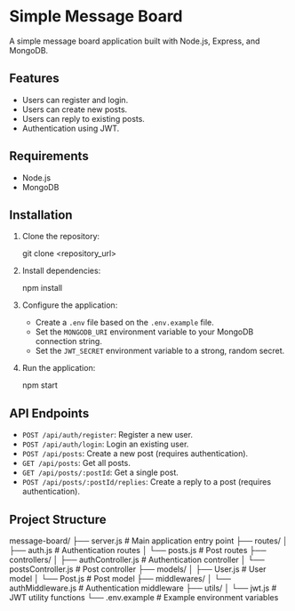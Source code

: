 # Simple Message Board

A simple message board application built with Node.js, Express, and MongoDB.

## Features

*   Users can register and login.
*   Users can create new posts.
*   Users can reply to existing posts.
*   Authentication using JWT.

## Requirements

*   Node.js
*   MongoDB

## Installation

1.  Clone the repository:

    
    git clone <repository_url>
    

2.  Install dependencies:

    
    npm install
    

3.  Configure the application:

    *   Create a `.env` file based on the `.env.example` file.
    *   Set the `MONGODB_URI` environment variable to your MongoDB connection string.
    *   Set the `JWT_SECRET` environment variable to a strong, random secret.

4.  Run the application:

    
    npm start
    

## API Endpoints

*   `POST /api/auth/register`: Register a new user.
*   `POST /api/auth/login`: Login an existing user.
*   `POST /api/posts`: Create a new post (requires authentication).
*   `GET /api/posts`: Get all posts.
*   `GET /api/posts/:postId`: Get a single post.
*   `POST /api/posts/:postId/replies`: Create a reply to a post (requires authentication).

## Project Structure


message-board/
├── server.js          # Main application entry point
├── routes/
│   ├── auth.js        # Authentication routes
│   └── posts.js       # Post routes
├── controllers/
│   ├── authController.js   # Authentication controller
│   └── postsController.js  # Post controller
├── models/
│   ├── User.js          # User model
│   └── Post.js          # Post model
├── middlewares/
│   └── authMiddleware.js  # Authentication middleware
├── utils/
│   └── jwt.js         # JWT utility functions
└── .env.example     # Example environment variables
